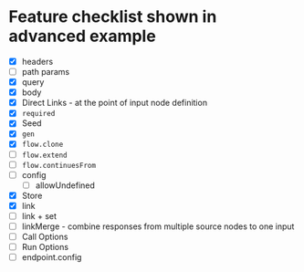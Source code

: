 # Feature checklist shown in advanced example

- [x] headers
- [ ] path params
- [x] query
- [x] body
- [x] Direct Links - at the point of input node definition
- [x] `required`
- [x] Seed
- [x] `gen`
- [x] `flow.clone`
- [ ] `flow.extend`
- [ ] `flow.continuesFrom`
- [ ] config
  - [ ] allowUndefined
- [x] Store
- [x] link
- [ ] link + set
- [ ] linkMerge - combine responses from multiple source nodes to one input
- [ ] Call Options
- [ ] Run Options
- [ ] endpoint.config
